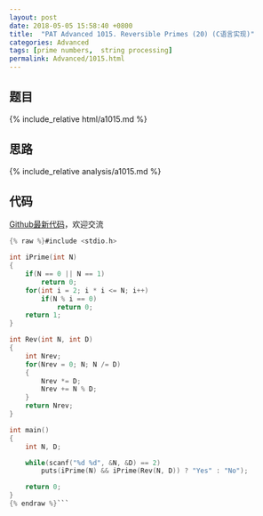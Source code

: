 ```yaml
---
layout: post
date: 2018-05-05 15:58:40 +0800
title:  "PAT Advanced 1015. Reversible Primes (20) (C语言实现)"
categories: Advanced
tags: [prime numbers,  string processing]
permalink: Advanced/1015.html
---
```


## 题目

{% include_relative html/a1015.md %}

## 思路

{% include_relative analysis/a1015.md %}

## 代码

[Github最新代码](https://github.com/OliverLew/PAT/blob/master/PATAdvanced/1015.c)，欢迎交流

```c
{% raw %}#include <stdio.h>

int iPrime(int N)
{
    if(N == 0 || N == 1)
        return 0;
    for(int i = 2; i * i <= N; i++)
        if(N % i == 0)
            return 0;
    return 1;
}

int Rev(int N, int D)
{
    int Nrev;
    for(Nrev = 0; N; N /= D)
    {
        Nrev *= D;
        Nrev += N % D;
    }
    return Nrev;
}

int main()
{
    int N, D;

    while(scanf("%d %d", &N, &D) == 2)
        puts(iPrime(N) && iPrime(Rev(N, D)) ? "Yes" : "No");

    return 0;
}
{% endraw %}```